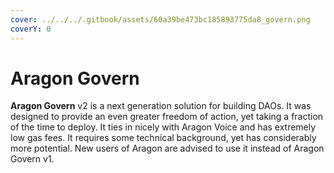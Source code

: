 ```yaml
---
cover: ../../../.gitbook/assets/60a39be473bc185893775da8_govern.png
coverY: 0
---
```


# Aragon Govern

**Aragon Govern** v2 is a next generation solution for building DAOs. It was designed to provide an even greater freedom of action, yet taking a fraction of the time to deploy. It ties in nicely with Aragon Voice and has extremely low gas fees. It requires some technical background, yet has considerably more potential. New users of Aragon are advised to use it instead of Aragon Govern v1.
